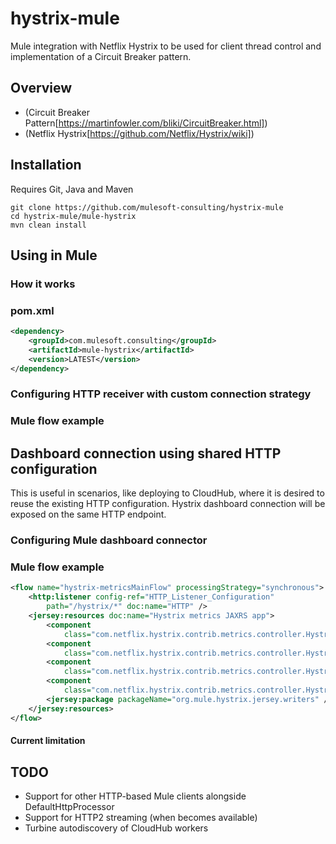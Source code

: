# hystrix-mule
Mule integration with Netflix Hystrix to be used for client thread control and implementation of a Circuit Breaker pattern.

## Overview

- (Circuit Breaker Pattern[https://martinfowler.com/bliki/CircuitBreaker.html])
- (Netflix Hystrix[https://github.com/Netflix/Hystrix/wiki])

## Installation
Requires Git, Java and Maven
```
git clone https://github.com/mulesoft-consulting/hystrix-mule
cd hystrix-mule/mule-hystrix
mvn clean install
```

## Using in Mule
### How it works

### pom.xml
```xml
<dependency>
	<groupId>com.mulesoft.consulting</groupId>
	<artifactId>mule-hystrix</artifactId>
	<version>LATEST</version>
</dependency>
```

### Configuring HTTP receiver with custom connection strategy

### Mule flow example

## Dashboard connection using shared HTTP configuration
This is useful in scenarios, like deploying to CloudHub, where it is desired to reuse the existing HTTP configuration. Hystrix dashboard connection will be exposed on the same HTTP endpoint.

### Configuring Mule dashboard connector

### Mule flow example
```xml
<flow name="hystrix-metricsMainFlow" processingStrategy="synchronous">
	<http:listener config-ref="HTTP_Listener_Configuration"
		path="/hystrix/*" doc:name="HTTP" />
	<jersey:resources doc:name="Hystrix metrics JAXRS app">
		<component
			class="com.netflix.hystrix.contrib.metrics.controller.HystrixConfigSseController" />
		<component
			class="com.netflix.hystrix.contrib.metrics.controller.HystrixMetricsStreamController" />
		<component
			class="com.netflix.hystrix.contrib.metrics.controller.HystrixRequestEventsSseController" />
		<component
			class="com.netflix.hystrix.contrib.metrics.controller.HystrixUtilizationSseController" />
		<jersey:package packageName="org.mule.hystrix.jersey.writers" />
	</jersey:resources>
</flow>
```
#### Current limitation

## TODO
- Support for other HTTP-based Mule clients alongside DefaultHttpProcessor
- Support for HTTP2 streaming (when becomes available)
- Turbine autodiscovery of CloudHub workers
